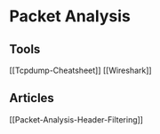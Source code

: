 # Packet Analysis

## Tools

[[Tcpdump-Cheatsheet]]
[[Wireshark]]

## Articles 

[[Packet-Analysis-Header-Filtering]]
